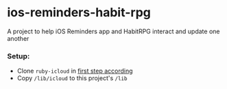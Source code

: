 # ios-reminders-habit-rpg
A project to help iOS Reminders app and HabitRPG interact and update one another

### Setup:
- Clone `ruby-icloud` in [first step according](https://github.com/adammck/ruby-icloud#try-it)
- Copy `/lib/icloud` to this project's `/lib`